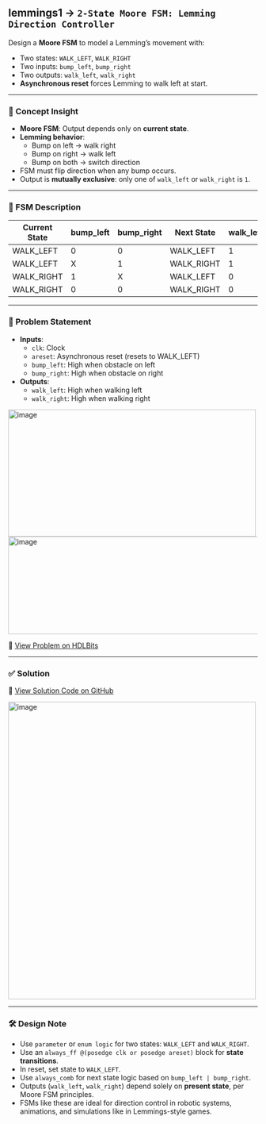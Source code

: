 ## lemmings1 → `2-State Moore FSM: Lemming Direction Controller`

Design a **Moore FSM** to model a Lemming’s movement with:
- Two states: `WALK_LEFT`, `WALK_RIGHT`
- Two inputs: `bump_left`, `bump_right`
- Two outputs: `walk_left`, `walk_right`
- **Asynchronous reset** forces Lemming to walk left at start.

---

### 🧠 Concept Insight

- **Moore FSM**: Output depends only on **current state**.
- **Lemming behavior**:
  - Bump on left → walk right
  - Bump on right → walk left
  - Bump on both → switch direction
- FSM must flip direction when any bump occurs.
- Output is **mutually exclusive**: only one of `walk_left` or `walk_right` is `1`.

---

### 🧾 FSM Description

| Current State | bump_left | bump_right | Next State | walk_left | walk_right |
|---------------|-----------|-------------|-------------|------------|-------------|
| WALK_LEFT     | 0         | 0           | WALK_LEFT   | 1          | 0           |
| WALK_LEFT     | X         | 1           | WALK_RIGHT  | 1          | 0           |
| WALK_RIGHT    | 1         | X           | WALK_LEFT   | 0          | 1           |
| WALK_RIGHT    | 0         | 0           | WALK_RIGHT  | 0          | 1           |

---

### 📘 Problem Statement

- **Inputs**:
  - `clk`: Clock
  - `areset`: Asynchronous reset (resets to WALK_LEFT)
  - `bump_left`: High when obstacle on left
  - `bump_right`: High when obstacle on right
- **Outputs**:
  - `walk_left`: High when walking left
  - `walk_right`: High when walking right

<img width="500" height="256" alt="image" src="https://github.com/user-attachments/assets/9fb284e9-7938-4df8-8d8c-2f41abe7af83" />

<img width="541" height="197" alt="image" src="https://github.com/user-attachments/assets/f060a923-aeb4-491e-b029-2c714dcacf68" />

🔗 [View Problem on HDLBits](https://hdlbits.01xz.net/wiki/Lemmings1)

---

### ✅ Solution  
📄 [View Solution Code on GitHub]([https://github.com/EswarAdithya011/HDLBits/blob/main/Problem%20Sets/7.%20Sequential%20Logic/lemmings1.v](https://github.com/EswarAdithya011/HDLBits/blob/main/Problem%20Sets/3.%20Circuits/Sequential%20logic/3.9%20Finite%20State%20Machines/3.9.10%20Lemmings%201/lemmings1.v))

<img width="500" height="600" alt="image" src="https://github.com/user-attachments/assets/2c05fd3a-a445-45a4-89aa-64e7fb33de38" />

---

### 🛠 Design Note

- Use `parameter` or `enum logic` for two states: `WALK_LEFT` and `WALK_RIGHT`.
- Use an `always_ff @(posedge clk or posedge areset)` block for **state transitions**.
- In reset, set state to `WALK_LEFT`.
- Use `always_comb` for next state logic based on `bump_left | bump_right`.
- Outputs (`walk_left`, `walk_right`) depend solely on **present state**, per Moore FSM principles.
- FSMs like these are ideal for direction control in robotic systems, animations, and simulations like in Lemmings-style games.
